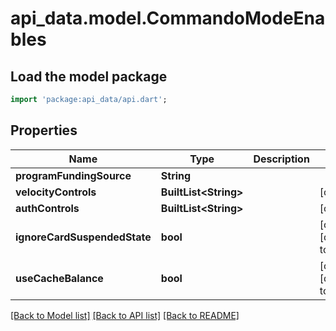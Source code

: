 # api_data.model.CommandoModeEnables

## Load the model package
```dart
import 'package:api_data/api.dart';
```

## Properties
Name | Type | Description | Notes
------------ | ------------- | ------------- | -------------
**programFundingSource** | **String** |  | 
**velocityControls** | **BuiltList&lt;String&gt;** |  | [optional] 
**authControls** | **BuiltList&lt;String&gt;** |  | [optional] 
**ignoreCardSuspendedState** | **bool** |  | [optional] [default to false]
**useCacheBalance** | **bool** |  | [optional] [default to false]

[[Back to Model list]](../README.md#documentation-for-models) [[Back to API list]](../README.md#documentation-for-api-endpoints) [[Back to README]](../README.md)


